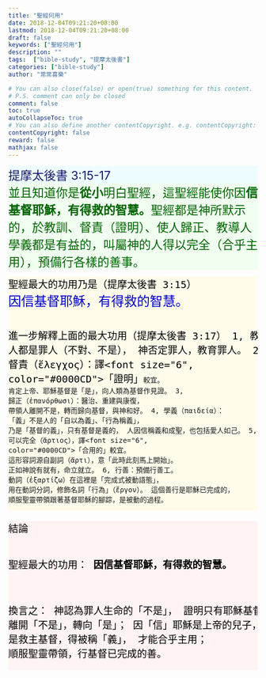 ```yaml
---
title: "聖經何用"
date: 2018-12-04T09:21:20+08:00
lastmod: 2018-12-04T09:21:20+08:00
draft: false
keywords: ["聖經何用"]
description: ""
tags:  ["bible-study", "提摩太後書"]
categories: ["bible-study"]
author: "常常喜樂"

# You can also close(false) or open(true) something for this content.
# P.S. comment can only be closed
comment: false
toc: true
autoCollapseToc: true
# You can also define another contentCopyright. e.g. contentCopyright: "This is another copyright."
contentCopyright: false
reward: false
mathjax: false
---
```


<div style="background-color:#ECFCFF"><font size="5", color="#191970">
提摩太後書 3:15-17
</font>
</div>

<div style="background-color:#F0FFF0"><font size="5", color="#006400">
並且知道你是<b>從小</b>明白聖經，這聖經能使你因<b>信基督耶穌，有得救的智慧。</b>聖經都是神所默示的，於教訓、督責（證明）、使人歸正、教導人學義都是有益的，叫屬神的人得以完全（合乎主用），預備行各樣的善事。
</font>
</div>

<div style="background-color:#FFFCEC"><font size="5", color="#000000">
<pre>
聖經最大的功用乃是（提摩太後書 3:15）
<font size="6", color="#0000CD">因信基督耶穌，有得救的智慧。</font>

進一步解釋上面的最大功用（提摩太後書 3:17）
1, 教導（διδασκαλία）：
人都是罪人（不對、不是），
神否定罪人，教育罪人。
2, 督責（ἔλεγχος）：譯<font size="6", color="#0000CD">「證明」</font>較宜。
肯定上帝、耶穌基督是「是」，向人類為基督作見證。
3, 歸正（ἐπανόρθωσι）：醫治、重建與康復，
帶領人離開不是，轉而歸向基督，與神和好。
4, 學義（παιδεία）：
「義」不是人的「自以為義」、「行為稱義」，
乃是「基督的義」，只有基督是義的，
人因信稱義和成聖，也包括愛人如己。
5, 可以完全（ἄρτιος），譯<font size="6", color="#0000CD">「合用的」</font>較宜。
這形容詞源自副詞（ἄρτι），意「此時此刻馬上開始」。
正如神說有就有，命立就立。
6, 行善：預備行善工。
動詞（ἐξαρτίζω）在這裡是「完成式被動語態」，
用在動詞分詞，修飾名詞「行為」（ἔργον）。
這個善行是耶穌已完成的，
順服聖靈帶領跟著基督耶穌的腳踪，是被動的過程。
</pre>
</font>
</div>

<div style="background-color:#FFF3F3"><font size="5", color="#000000">
<pre>
結論

聖經最大的功用：
<b>因信基督耶穌，有得救的智慧。</b>

換言之：
神認為罪人生命的「不是」，
證明只有耶穌基督是「是」；
離開「不是」，轉向「是」；
因「信」耶穌是上帝的兒子，
是救主基督，得被稱「義」，
才能合乎主用；
順服聖靈帶領，行基督已完成的善。
</pre>
</font>
</div>